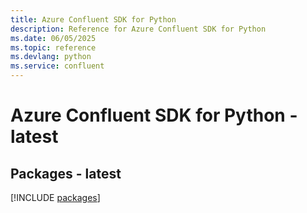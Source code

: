 ```yaml
---
title: Azure Confluent SDK for Python
description: Reference for Azure Confluent SDK for Python
ms.date: 06/05/2025
ms.topic: reference
ms.devlang: python
ms.service: confluent
---
```

# Azure Confluent SDK for Python - latest
## Packages - latest
[!INCLUDE [packages](confluent-index.md)]